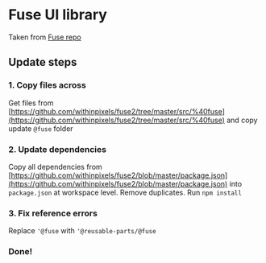 # Fuse UI library
Taken from [Fuse repo](https://github.com/withinpixels/fuse2)

## Update steps

### 1. Copy files across
Get files from [https://github.com/withinpixels/fuse2/tree/master/src/%40fuse](https://github.com/withinpixels/fuse2/tree/master/src/%40fuse) and copy update ```@fuse``` folder

### 2. Update dependencies
Copy all dependencies from [https://github.com/withinpixels/fuse2/blob/master/package.json](https://github.com/withinpixels/fuse2/blob/master/package.json) into ```package.json``` at workspace level.
Remove duplicates.
Run ```npm install```

### 3. Fix reference errors
Replace ```'@fuse``` with ```'@reusable-parts/@fuse```

### Done!
